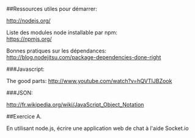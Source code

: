 ##Ressources utiles pour démarrer:  

http://nodejs.org/

Liste des modules node installable par npm:  
https://npmjs.org/

Bonnes pratiques sur les dépendances:  
http://blog.nodejitsu.com/package-dependencies-done-right

###Javascript:

The good parts: http://www.youtube.com/watch?v=hQVTIJBZook

###JSON:

http://fr.wikipedia.org/wiki/JavaScript_Object_Notation


##Exercice A.

En utilisant node.js, écrire une application web de chat à l'aide Socket.io